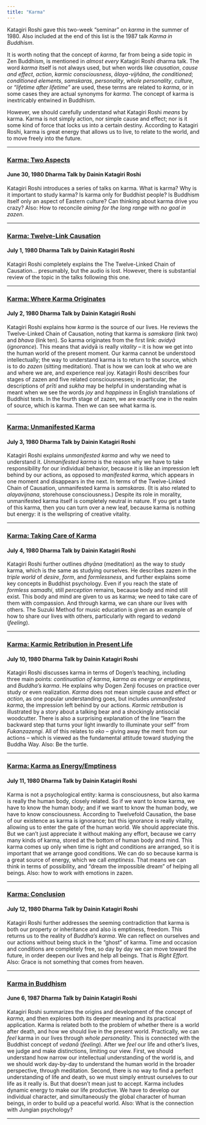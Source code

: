 ```yaml
---
title: "Karma"
---
```


Katagiri Roshi gave this two-week “seminar” on *karma* in the summer of 1980. Also included at the end of this list is the 1987 talk *Karma in Buddhism*.

It is worth noting that the concept of *karma*, far from being a side topic in Zen Buddhism, is mentioned in *almost every* Katagiri Roshi dharma talk. The word *karma* itself is not always used, but when words like *causation*, *cause and effect*, *action*, *karmic consciousness*, *ālaya-vijñāna*, *the conditioned*; *conditioned elements*, *samskaras*, *personality*, *whole personality*, *culture*, or *“lifetime after lifetime”* are used, these terms are related to *karma*, or in some cases they are actual synonyms for *karma*. The concept of karma is inextricably entwined in Buddhism. 

However, we should carefully understand what Katagiri Roshi *means* by karma. Karma is not simply action, nor simple cause and effect; nor is it some kind of force that locks us into a certain destiny. According to Katagiri Roshi, karma is great energy that allows us to live, to relate to the world, and to move freely into the future.

---

### [Karma: Two Aspects](1980-06-30-Karma-Two-Aspects)
#### June 30, 1980 Dharma Talk by Dainin Katagiri Roshi

Katagiri Roshi introduces a series of talks on karma. What is karma? Why is it important to study karma? Is karma only for Buddhist people? Is Buddhism itself only an aspect of Eastern culture? Can thinking about karma drive you crazy? Also: How to reconcile *aiming for the long range* with *no goal in zazen*.

---

### [Karma: Twelve-Link Causation](1980-07-01-Karma-Twelve-Chains-Of-Causation)
#### July 1, 1980 Dharma Talk by Dainin Katagiri Roshi

Katagiri Roshi completely explains the The Twelve-Linked Chain of Causation... presumably, but the audio is lost. However, there is substantial review of the topic in the talks following this one.

---

### [Karma: Where Karma Originates](1980-07-02-Karma-Where-Karma-Originates)
#### July 2, 1980 Dharma Talk by Dainin Katagiri Roshi

Katagiri Roshi explains how *karma* is the source of our lives. He reviews the Twelve-Linked Chain of Causation, noting that karma is *samskara* (link two) and *bhava* (link ten). So karma originates from the first link: *avidyā* (*ignorance*). This means that avidyā is really *vitality* – it is how we get into the human world of the present moment. Our karma cannot be understood intellectually; the way to understand karma is to return to the source, which is to do *zazen* (sitting meditation). That is how we can look at who we are and where we are, and experience real joy. Katagiri Roshi describes four stages of zazen and five related consciousnesses; in particular, the descriptions of *prīti* and *sukha* may be helpful in understanding what is meant when we see the words *joy* and *happiness* in English translations of Buddhist texts. In the fourth stage of zazen, we are exactly one in the realm of source, which is karma. Then we can see what karma is.

---

### [Karma: Unmanifested Karma](1980-07-03-Karma-Unmanifested)
#### July 3, 1980 Dharma Talk by Dainin Katagiri Roshi

Katagiri Roshi explains *unmanifested karma* and why we need to understand it. *Unmanifested karma* is the reason why we have to take responsibility for our individual behavior, because it is like an impression left behind by our actions, as opposed to *manifested karma*, which appears in one moment and disappears in the next. In terms of the Twelve-Linked Chain of Causation, unmanifested karma is *samskaras*. (It is also related to *alayavijnana*, storehouse consciousness.) Despite its role in morality, unmanifested karma itself is completely neutral in nature. If you get a taste of this karma, then you can turn over a new leaf, because karma is nothing but energy: it is the wellspring of creative vitality.

---

### [Karma: Taking Care of Karma](1980-07-04-Karma-Taking-Care-of-Karma)
#### July 4, 1980 Dharma Talk by Dainin Katagiri Roshi

Katagiri Roshi further outlines *dhyāna* (meditation) as the way to study karma, which is the same as studying ourselves. He describes zazen in the *triple world* of *desire*, *form*, and *formlessness*, and further explains some key concepts in Buddhist psychology. Even if you reach the state of *formless samadhi*, still *perception* remains, because body and mind still exist. This body and mind are given to us as karma; we need to take care of them with compassion. And through karma, we can share our lives with others. The Suzuki Method for music education is given as an example of how to share our lives with others, particularly with regard to *vedanā* (*feeling*).

---

### [Karma: Karmic Retribution in Present Life](1980-07-10-Karmic-Retribution-in-Present-Life)
#### July 10, 1980 Dharma Talk by Dainin Katagiri Roshi

Katagiri Roshi discusses karma in terms of Dogen’s teaching, including three main points: *continuation of karma*, *karma as energy or emptiness*, and *Buddha’s karma*. He explains why Dogen Zenji focuses on practice over study or even realization. *Karma* does not mean simple cause and effect or *action*, as one popular understanding goes, but includes *unmanifested karma*, the impression left behind by our actions. *Karmic retribution* is illustrated by a story about a talking bear and a shockingly antisocial woodcutter. There is also a surprising explanation of the line “learn the backward step that turns your light inwardly to illuminate your self” from *Fukanzazengi*. All of this relates to *eko* – giving away the merit from our actions – which is viewed as the fundamental attitude toward studying the Buddha Way. Also: Be the turtle.

---

### [Karma: Karma as Energy/Emptiness](1980-07-11-Karma-As-Energy-Emptiness)
#### July 11, 1980 Dharma Talk by Dainin Katagiri Roshi

Karma is not a psychological entity: karma is consciousness, but also karma is really the human body, closely related. So if we want to know karma, we have to know the human body; and if we want to know the human body, we have to know consciousness. According to Twelvefold Causation, the base of our existence as karma is ignorance; but this ignorance is really vitality, allowing us to enter the gate of the human world. We should appreciate this. But we can’t just appreciate it without making any effort, because we carry many kinds of karma, stored at the bottom of human body and mind. This karma comes up only when time is right and conditions are arranged, so it is important that we arrange good conditions. We can do so because karma is a great source of energy, which we call *emptiness*. That means we can think in terms of possibility, and “dream the impossible dream” of helping all beings. Also: how to work with emotions in zazen.

---

### [Karma: Conclusion](1980-07-12-Karma-Conclusion)
#### July 12, 1980 Dharma Talk by Dainin Katagiri Roshi

Katagiri Roshi further addresses the seeming contradiction that karma is both our property or inheritance and also is emptiness, freedom. This returns us to the reality of *Buddha’s karma*. We can reflect on ourselves and our actions without being stuck in the “ghost” of karma. Time and occasion and conditions are completely free, so day by day we can move toward the future, in order deepen our lives and help all beings. That is *Right Effort*. Also: Grace is not something that comes from heaven.

---

### [Karma in Buddhism](1987-05-23-Karma-in-Buddhism)
#### June 6, 1987 Dharma Talk by Dainin Katagiri Roshi

Katagiri Roshi summarizes the origins and development of the concept of *karma*, and then explores both its deeper meaning and its practical application. Karma is related both to the problem of whether there is a world after death, and how we should live in the present world. Practically, we can *feel* karma in our lives through *whole personality*. This is connected with the Buddhist concept of *vedanā* (*feeling*). After we *feel* our life and other’s lives, we judge and make distinctions, limiting our view. First, we should understand how narrow our intellectual understanding of the world is, and we should work day-by-day to understand the human world in the broader perspective, through meditation. Second, there is no way to find a perfect understanding of life and death, so we must simply entrust ourselves to our life as it really is. But that doesn’t mean just to accept. Karma includes dynamic energy to make our life productive. We have to develop our individual character, and simultaneously the global character of human beings, in order to build up a peaceful world. Also: What is the connection with Jungian psychology?

---
